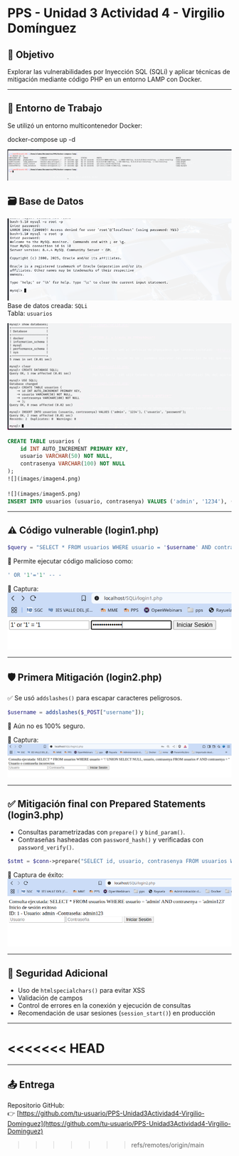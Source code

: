 # PPS - Unidad 3 Actividad 4 - Virgilio Domínguez

## 🎯 Objetivo
Explorar las vulnerabilidades por Inyección SQL (SQLi) y aplicar técnicas de mitigación mediante código PHP en un entorno LAMP con Docker.

---

## 🔧 Entorno de Trabajo

Se utilizó un entorno multicontenedor Docker:


docker-compose up -d

![](images/imagen1.png)

## 🗃️ Base de Datos
![](images/imagen2.png)
Base de datos creada: `SQLi`  
Tabla: `usuarios`

![](images/imagen3.png)
```sql
CREATE TABLE usuarios (
    id INT AUTO_INCREMENT PRIMARY KEY,
    usuario VARCHAR(50) NOT NULL,
    contrasenya VARCHAR(100) NOT NULL
);
![](images/imagen4.png)

![](images/imagen5.png)
INSERT INTO usuarios (usuario, contrasenya) VALUES ('admin', '1234'), ('usuario', 'password');
```

---

## ⚠️ Código vulnerable (login1.php)

```php
$query = "SELECT * FROM usuarios WHERE usuario = '$username' AND contrasenya = '$password'";
```

🔴 Permite ejecutar código malicioso como:

```sql
' OR '1'='1' -- -
```

🧪 Captura:
![login1](images/sqli20.png)

---

## 🛡️ Primera Mitigación (login2.php)

✅ Se usó `addslashes()` para escapar caracteres peligrosos.

```php
$username = addslashes($_POST["username"]);
```

🔴 Aún no es 100% seguro.

🧪 Captura:
![](images/sqli24.png)

---

## ✅ Mitigación final con Prepared Statements (login3.php)

- Consultas parametrizadas con `prepare()` y `bind_param()`.
- Contraseñas hasheadas con `password_hash()` y verificadas con `password_verify()`.

```php
$stmt = $conn->prepare("SELECT id, usuario, contrasenya FROM usuarios WHERE usuario = ?");
```

🧪 Captura de éxito:
![](images/sqli25.png)

---

## 🔐 Seguridad Adicional

- Uso de `htmlspecialchars()` para evitar XSS
- Validación de campos
- Control de errores en la conexión y ejecución de consultas
- Recomendación de usar sesiones (`session_start()`) en producción

---
<<<<<<< HEAD
=======



---

## 📤 Entrega

Repositorio GitHub:  
👉 [https://github.com/tu-usuario/PPS-Unidad3Actividad4-Virgilio-Dominguez](https://github.com/tu-usuario/PPS-Unidad3Actividad4-Virgilio-Dominguez)

>>>>>>> refs/remotes/origin/main
